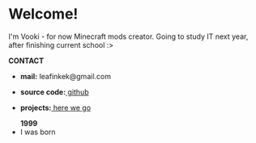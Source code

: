 <h1>Welcome!</h1>
<p>I'm Vooki - for now Minecraft mods creator. Going to study IT next year, after finishing current school :></p>
<p><b>CONTACT</b></p>
  <ul>
    <p><li><b>mail:</b> leafinkek@gmail.com</li></p>
  <p><li><b>source code:</b><a href="https://github.com/Vooki"> github</a></li></p>
  <p><li><b>projects:</b><a href="/projects"> here we go</a></li></p>
  </ul>
<ul>
<b>1999</b>
  <li>I was born</li>
  </ul> 
